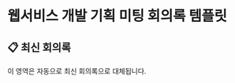 # 웹서비스 개발 기획 미팅 회의록 템플릿

## 📋 최신 회의록

<!-- MEETING_START -->
이 영역은 자동으로 최신 회의록으로 대체됩니다.
<!-- MEETING_END -->
